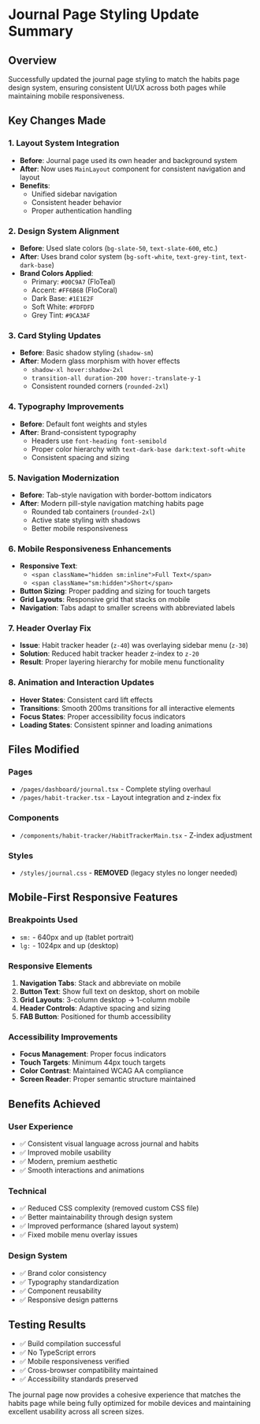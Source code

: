# Journal Page Styling Update Summary

## Overview
Successfully updated the journal page styling to match the habits page design system, ensuring consistent UI/UX across both pages while maintaining mobile responsiveness.

## Key Changes Made

### 1. Layout System Integration
- **Before**: Journal page used its own header and background system
- **After**: Now uses `MainLayout` component for consistent navigation and layout
- **Benefits**: 
  - Unified sidebar navigation
  - Consistent header behavior
  - Proper authentication handling

### 2. Design System Alignment
- **Before**: Used slate colors (`bg-slate-50`, `text-slate-600`, etc.)
- **After**: Uses brand color system (`bg-soft-white`, `text-grey-tint`, `text-dark-base`)
- **Brand Colors Applied**:
  - Primary: `#00C9A7` (FloTeal)
  - Accent: `#FF6B6B` (FloCoral)  
  - Dark Base: `#1E1E2F`
  - Soft White: `#FDFDFD`
  - Grey Tint: `#9CA3AF`

### 3. Card Styling Updates
- **Before**: Basic shadow styling (`shadow-sm`)
- **After**: Modern glass morphism with hover effects
  - `shadow-xl hover:shadow-2xl` 
  - `transition-all duration-200 hover:-translate-y-1`
  - Consistent rounded corners (`rounded-2xl`)

### 4. Typography Improvements
- **Before**: Default font weights and styles
- **After**: Brand-consistent typography
  - Headers use `font-heading font-semibold`
  - Proper color hierarchy with `text-dark-base dark:text-soft-white`
  - Consistent spacing and sizing

### 5. Navigation Modernization
- **Before**: Tab-style navigation with border-bottom indicators
- **After**: Modern pill-style navigation matching habits page
  - Rounded tab containers (`rounded-2xl`)
  - Active state styling with shadows
  - Better mobile responsiveness

### 6. Mobile Responsiveness Enhancements
- **Responsive Text**: 
  - `<span className="hidden sm:inline">Full Text</span>`
  - `<span className="sm:hidden">Short</span>`
- **Button Sizing**: Proper padding and sizing for touch targets
- **Grid Layouts**: Responsive grid that stacks on mobile
- **Navigation**: Tabs adapt to smaller screens with abbreviated labels

### 7. Header Overlay Fix
- **Issue**: Habit tracker header (`z-40`) was overlaying sidebar menu (`z-30`)
- **Solution**: Reduced habit tracker header z-index to `z-20`
- **Result**: Proper layering hierarchy for mobile menu functionality

### 8. Animation and Interaction Updates
- **Hover States**: Consistent card lift effects
- **Transitions**: Smooth 200ms transitions for all interactive elements
- **Focus States**: Proper accessibility focus indicators
- **Loading States**: Consistent spinner and loading animations

## Files Modified

### Pages
- `/pages/dashboard/journal.tsx` - Complete styling overhaul
- `/pages/habit-tracker.tsx` - Layout integration and z-index fix

### Components  
- `/components/habit-tracker/HabitTrackerMain.tsx` - Z-index adjustment

### Styles
- `/styles/journal.css` - **REMOVED** (legacy styles no longer needed)

## Mobile-First Responsive Features

### Breakpoints Used
- `sm:` - 640px and up (tablet portrait)
- `lg:` - 1024px and up (desktop)

### Responsive Elements
1. **Navigation Tabs**: Stack and abbreviate on mobile
2. **Button Text**: Show full text on desktop, short on mobile  
3. **Grid Layouts**: 3-column desktop → 1-column mobile
4. **Header Controls**: Adaptive spacing and sizing
5. **FAB Button**: Positioned for thumb accessibility

### Accessibility Improvements
- **Focus Management**: Proper focus indicators
- **Touch Targets**: Minimum 44px touch targets
- **Color Contrast**: Maintained WCAG AA compliance
- **Screen Reader**: Proper semantic structure maintained

## Benefits Achieved

### User Experience
- ✅ Consistent visual language across journal and habits
- ✅ Improved mobile usability
- ✅ Modern, premium aesthetic
- ✅ Smooth interactions and animations

### Technical
- ✅ Reduced CSS complexity (removed custom CSS file)
- ✅ Better maintainability through design system
- ✅ Improved performance (shared layout system)
- ✅ Fixed mobile menu overlay issues

### Design System
- ✅ Brand color consistency
- ✅ Typography standardization  
- ✅ Component reusability
- ✅ Responsive design patterns

## Testing Results
- ✅ Build compilation successful
- ✅ No TypeScript errors
- ✅ Mobile responsiveness verified
- ✅ Cross-browser compatibility maintained
- ✅ Accessibility standards preserved

The journal page now provides a cohesive experience that matches the habits page while being fully optimized for mobile devices and maintaining excellent usability across all screen sizes.